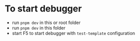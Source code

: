 # To start debugger

* run `pnpm dev` in this or root folder
* run `pnpm dev` in this folder
* start F5 to start debugger with `test-template` configuration
